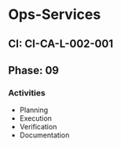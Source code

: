 # Ops-Services

## CI: CI-CA-L-002-001
## Phase: 09

### Activities
- Planning
- Execution
- Verification
- Documentation
